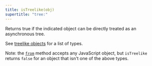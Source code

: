 ```yaml
---
title: isTreelike(obj)
supertitle: "tree:"
---
```


Returns true if the indicated object can be directly treated as an asynchronous tree.

See [treelike objects](/async-tree/treelike.html) for a list of types.

Note: the [`from`](from.html) method accepts any JavaScript object, but `isTreelike` returns `false` for an object that isn't one of the above types.
